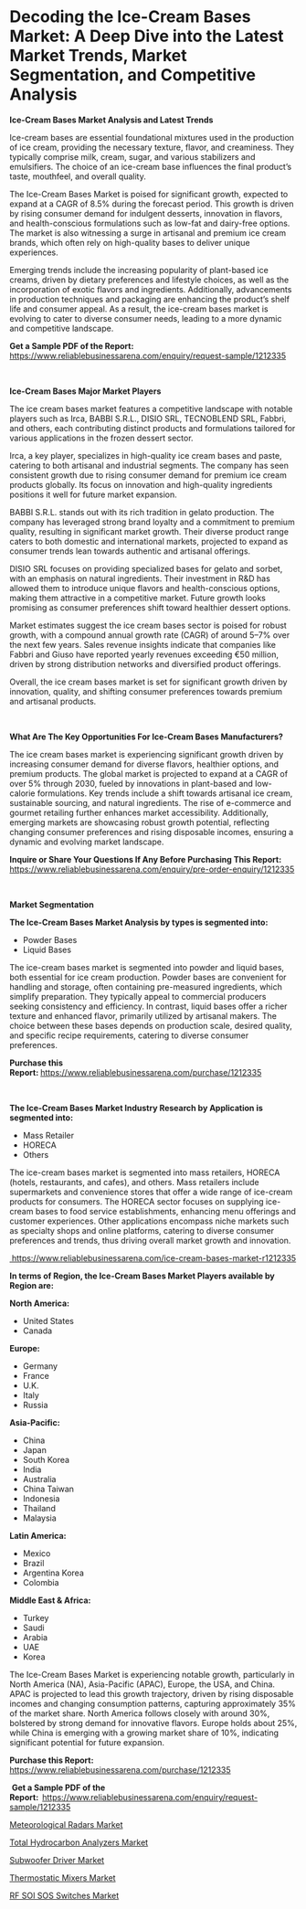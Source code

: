 <p><h1>Decoding the Ice-Cream Bases Market: A Deep Dive into the Latest Market Trends, Market Segmentation, and Competitive Analysis</h1></p><p><strong>Ice-Cream Bases Market Analysis and Latest Trends</strong></p>
<p><p>Ice-cream bases are essential foundational mixtures used in the production of ice cream, providing the necessary texture, flavor, and creaminess. They typically comprise milk, cream, sugar, and various stabilizers and emulsifiers. The choice of an ice-cream base influences the final product’s taste, mouthfeel, and overall quality.</p><p>The Ice-Cream Bases Market is poised for significant growth, expected to expand at a CAGR of 8.5% during the forecast period. This growth is driven by rising consumer demand for indulgent desserts, innovation in flavors, and health-conscious formulations such as low-fat and dairy-free options. The market is also witnessing a surge in artisanal and premium ice cream brands, which often rely on high-quality bases to deliver unique experiences.</p><p>Emerging trends include the increasing popularity of plant-based ice creams, driven by dietary preferences and lifestyle choices, as well as the incorporation of exotic flavors and ingredients. Additionally, advancements in production techniques and packaging are enhancing the product’s shelf life and consumer appeal. As a result, the ice-cream bases market is evolving to cater to diverse consumer needs, leading to a more dynamic and competitive landscape.</p></p>
<p><strong>Get a Sample PDF of the Report:&nbsp;</strong> <a href="https://www.reliablebusinessarena.com/enquiry/request-sample/1212335?utm_campaign=1174&utm_medium=2&utm_source=Github&utm_content=ia&utm_term=06102024&utm_id=ice-cream-bases">https://www.reliablebusinessarena.com/enquiry/request-sample/1212335</a></p>
<p>&nbsp;</p>
<p><strong>Ice-Cream Bases Major Market Players</strong></p>
<p><p>The ice cream bases market features a competitive landscape with notable players such as Irca, BABBI S.R.L., DISIO SRL, TECNOBLEND SRL, Fabbri, and others, each contributing distinct products and formulations tailored for various applications in the frozen dessert sector.</p><p>Irca, a key player, specializes in high-quality ice cream bases and paste, catering to both artisanal and industrial segments. The company has seen consistent growth due to rising consumer demand for premium ice cream products globally. Its focus on innovation and high-quality ingredients positions it well for future market expansion.</p><p>BABBI S.R.L. stands out with its rich tradition in gelato production. The company has leveraged strong brand loyalty and a commitment to premium quality, resulting in significant market growth. Their diverse product range caters to both domestic and international markets, projected to expand as consumer trends lean towards authentic and artisanal offerings.</p><p>DISIO SRL focuses on providing specialized bases for gelato and sorbet, with an emphasis on natural ingredients. Their investment in R&D has allowed them to introduce unique flavors and health-conscious options, making them attractive in a competitive market. Future growth looks promising as consumer preferences shift toward healthier dessert options.</p><p>Market estimates suggest the ice cream bases sector is poised for robust growth, with a compound annual growth rate (CAGR) of around 5–7% over the next few years. Sales revenue insights indicate that companies like Fabbri and Giuso have reported yearly revenues exceeding €50 million, driven by strong distribution networks and diversified product offerings.</p><p>Overall, the ice cream bases market is set for significant growth driven by innovation, quality, and shifting consumer preferences towards premium and artisanal products.</p></p>
<p>&nbsp;</p>
<p><strong>What Are The Key Opportunities For Ice-Cream Bases Manufacturers?</strong></p>
<p><p>The ice cream bases market is experiencing significant growth driven by increasing consumer demand for diverse flavors, healthier options, and premium products. The global market is projected to expand at a CAGR of over 5% through 2030, fueled by innovations in plant-based and low-calorie formulations. Key trends include a shift towards artisanal ice cream, sustainable sourcing, and natural ingredients. The rise of e-commerce and gourmet retailing further enhances market accessibility. Additionally, emerging markets are showcasing robust growth potential, reflecting changing consumer preferences and rising disposable incomes, ensuring a dynamic and evolving market landscape.</p></p>
<p><strong>Inquire or Share Your Questions If Any Before Purchasing This Report:</strong> <a href="https://www.reliablebusinessarena.com/enquiry/pre-order-enquiry/1212335?utm_campaign=1174&utm_medium=2&utm_source=Github&utm_content=ia&utm_term=06102024&utm_id=ice-cream-bases">https://www.reliablebusinessarena.com/enquiry/pre-order-enquiry/1212335</a></p>
<p>&nbsp;</p>
<p><strong>Market Segmentation</strong></p>
<p><strong>The Ice-Cream Bases Market Analysis by types is segmented into:</strong></p>
<p><ul><li>Powder Bases</li><li>Liquid Bases</li></ul></p>
<p><p>The ice-cream bases market is segmented into powder and liquid bases, both essential for ice cream production. Powder bases are convenient for handling and storage, often containing pre-measured ingredients, which simplify preparation. They typically appeal to commercial producers seeking consistency and efficiency. In contrast, liquid bases offer a richer texture and enhanced flavor, primarily utilized by artisanal makers. The choice between these bases depends on production scale, desired quality, and specific recipe requirements, catering to diverse consumer preferences.</p></p>
<p><strong>Purchase this Report:&nbsp;</strong><a href="https://www.reliablebusinessarena.com/purchase/1212335?utm_campaign=1174&utm_medium=2&utm_source=Github&utm_content=ia&utm_term=06102024&utm_id=ice-cream-bases">https://www.reliablebusinessarena.com/purchase/1212335</a></p>
<p>&nbsp;</p>
<p><strong>The Ice-Cream Bases Market Industry Research by Application is segmented into:</strong></p>
<p><ul><li>Mass Retailer</li><li>HORECA</li><li>Others</li></ul></p>
<p><p>The ice-cream bases market is segmented into mass retailers, HORECA (hotels, restaurants, and cafes), and others. Mass retailers include supermarkets and convenience stores that offer a wide range of ice-cream products for consumers. The HORECA sector focuses on supplying ice-cream bases to food service establishments, enhancing menu offerings and customer experiences. Other applications encompass niche markets such as specialty shops and online platforms, catering to diverse consumer preferences and trends, thus driving overall market growth and innovation.</p></p>
<p><a href="https://www.reliablebusinessarena.com/ice-cream-bases-market-r1212335?utm_campaign=1174&utm_medium=2&utm_source=Github&utm_content=ia&utm_term=06102024&utm_id=ice-cream-bases">&nbsp;https://www.reliablebusinessarena.com/ice-cream-bases-market-r1212335</a></p>
<p><strong>In terms of Region, the Ice-Cream Bases Market Players available by Region are:</strong></p>
<p>
    <p> <strong> North America: </strong>
        <ul>
            <li>United States</li>
            <li>Canada</li>
        </ul>
        </p> 
    <p> <strong> Europe: </strong>
        <ul>
            <li>Germany</li>
            <li>France</li>
            <li>U.K.</li>
            <li>Italy</li>
            <li>Russia</li>
        </ul>
        </p> 
    <p> <strong> Asia-Pacific: </strong>
        <ul>
            <li>China</li>
            <li>Japan</li>
            <li>South Korea</li>
            <li>India</li>
            <li>Australia</li>
            <li>China Taiwan</li>
            <li>Indonesia</li>
            <li>Thailand</li>
            <li>Malaysia</li>
        </ul>
        </p> 
    <p> <strong> Latin America: </strong>
        <ul>
            <li>Mexico</li>
            <li>Brazil</li>
            <li>Argentina Korea</li>
            <li>Colombia</li>
        </ul>
        </p> 
    <p> <strong> Middle East & Africa: </strong>
        <ul>
            <li>Turkey</li>
            <li>Saudi</li>
            <li>Arabia</li>
            <li>UAE</li>
            <li>Korea</li>
        </ul>
    </p>
    </p>
<p><p>The Ice-Cream Bases Market is experiencing notable growth, particularly in North America (NA), Asia-Pacific (APAC), Europe, the USA, and China. APAC is projected to lead this growth trajectory, driven by rising disposable incomes and changing consumption patterns, capturing approximately 35% of the market share. North America follows closely with around 30%, bolstered by strong demand for innovative flavors. Europe holds about 25%, while China is emerging with a growing market share of 10%, indicating significant potential for future expansion.</p></p>
<p><strong>Purchase this Report: </strong><a href="https://www.reliablebusinessarena.com/purchase/1212335?utm_campaign=1174&utm_medium=2&utm_source=Github&utm_content=ia&utm_term=06102024&utm_id=ice-cream-bases">https://www.reliablebusinessarena.com/purchase/1212335</a></p>
<p>&nbsp;<strong>Get a Sample PDF of the Report:&nbsp;&nbsp;</strong><a href="https://www.reliablebusinessarena.com/enquiry/request-sample/1212335?utm_campaign=1174&utm_medium=2&utm_source=Github&utm_content=ia&utm_term=06102024&utm_id=ice-cream-bases">https://www.reliablebusinessarena.com/enquiry/request-sample/1212335</a></p>
<p><strong></strong></p>
<p><p><a href="https://www.linkedin.com/pulse/meteorological-radars-market-revolution-size-share-emerging-v0gpe?utm_campaign=1174&utm_medium=2&utm_source=Github&utm_content=ia&utm_term=06102024&utm_id=ice-cream-bases">Meteorological Radars Market</a></p><p><a href="https://www.linkedin.com/pulse/total-hydrocarbon-analyzers-market-report-product-type-flame-6aofe?utm_campaign=1174&utm_medium=2&utm_source=Github&utm_content=ia&utm_term=06102024&utm_id=ice-cream-bases">Total Hydrocarbon Analyzers Market</a></p><p><a href="https://www.linkedin.com/pulse/global-subwoofer-driver-market-trends-innovations-forward-looking-dz36e?utm_campaign=1174&utm_medium=2&utm_source=Github&utm_content=ia&utm_term=06102024&utm_id=ice-cream-bases">Subwoofer Driver Market</a></p><p><a href="https://www.linkedin.com/pulse/thermostatic-mixers-market-evolution-global-trends-regional-3wzte?utm_campaign=1174&utm_medium=2&utm_source=Github&utm_content=ia&utm_term=06102024&utm_id=ice-cream-bases">Thermostatic Mixers Market</a></p><p><a href="https://issuu.com/reportprime-2/docs/rf-soi-sos-switches-market-size-203_3a6d46b0685dd5?utm_campaign=1174&utm_medium=2&utm_source=Github&utm_content=ia&utm_term=06102024&utm_id=ice-cream-bases">RF SOI SOS Switches Market</a></p></p>